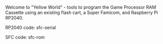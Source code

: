 Welcome to "Yellow World" - tools to program the Game Processor RAM Cassette
using an existing flash cart, a Super Famicom, and Raspberry Pi RP2040.

RP2040 code: sfc-serial

SFC code: sfc-rom
